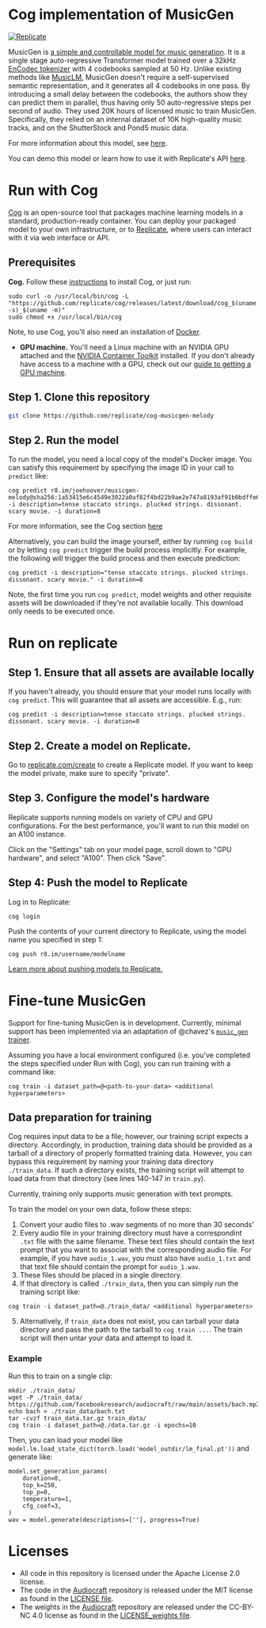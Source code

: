 # Cog implementation of MusicGen
[![Replicate](https://replicate.com/joehoover/musicgen-melody/badge)](https://replicate.com/joehoover/musicgen-melody) 

MusicGen is [a simple and controllable model for music generation](https://arxiv.org/abs/2306.05284).  It is a single stage auto-regressive Transformer model trained over a 32kHz <a href="https://github.com/facebookresearch/encodec">EnCodec tokenizer</a> with 4 codebooks sampled at 50 Hz. Unlike existing methods like [MusicLM](https://arxiv.org/abs/2301.11325), MusicGen doesn't require a self-supervised semantic representation, and it generates all 4 codebooks in one pass. By introducing a small delay between the codebooks, the authors show they can predict them in parallel, thus having only 50 auto-regressive steps per second of audio. They used 20K hours of licensed music to train MusicGen. Specifically, they relied on an internal dataset of 10K high-quality music tracks, and on the ShutterStock and Pond5 music data.


For more information about this model, see [here](https://github.com/facebookresearch/audiocraft).

You can demo this model or learn how to use it with Replicate's API [here](https://replicate.com/joehoover/musicgen-melody). 

# Run with Cog

[Cog](https://github.com/replicate/cog) is an open-source tool that packages machine learning models in a standard, production-ready container. 
You can deploy your packaged model to your own infrastructure, or to [Replicate](https://replicate.com/), where users can interact with it via web interface or API.

## Prerequisites 

**Cog.** Follow these [instructions](https://github.com/replicate/cog#install) to install Cog, or just run: 

```
sudo curl -o /usr/local/bin/cog -L "https://github.com/replicate/cog/releases/latest/download/cog_$(uname -s)_$(uname -m)"
sudo chmod +x /usr/local/bin/cog
```

Note, to use Cog, you'll also need an installation of [Docker](https://docs.docker.com/get-docker/).

* **GPU machine.** You'll need a Linux machine with an NVIDIA GPU attached and the [NVIDIA Container Toolkit](https://docs.nvidia.com/datacenter/cloud-native/container-toolkit/install-guide.html#docker) installed. If you don't already have access to a machine with a GPU, check out our [guide to getting a 
GPU machine](https://replicate.com/docs/guides/get-a-gpu-machine).

## Step 1. Clone this repository

```sh
git clone https://github.com/replicate/cog-musicgen-melody
```

## Step 2. Run the model

To run the model, you need a local copy of the model's Docker image. You can satisfy this requirement by specifying the image ID in your call to `predict` like:

```
cog predict r8.im/joehoover/musicgen-melody@sha256:1a53415e6c4549e3022a0af82f4bd22b9ae2e747a8193af91b0bdffe63f93dfd -i description=tense staccato strings. plucked strings. dissonant. scary movie. -i duration=8
```

For more information, see the Cog section [here](https://replicate.com/joehoover/musicgen-melody/api#run)

Alternatively, you can build the image yourself, either by running `cog build` or by letting `cog predict` trigger the build process implicitly. For example, the following will trigger the build process and then execute prediction: 

```
cog predict -i description="tense staccato strings. plucked strings. dissonant. scary movie." -i duration=8
```

Note, the first time you run `cog predict`, model weights and other requisite assets will be downloaded if they're not available locally. This download only needs to be executed once.

# Run on replicate

## Step 1. Ensure that all assets are available locally

If you haven't already, you should ensure that your model runs locally with `cog predict`. This will guarantee that all assets are accessible. E.g., run: 

```
cog predict -i description=tense staccato strings. plucked strings. dissonant. scary movie. -i duration=8
```

## Step 2. Create a model on Replicate.

Go to [replicate.com/create](https://replicate.com/create) to create a Replicate model. If you want to keep the model private, make sure to specify "private".

## Step 3. Configure the model's hardware

Replicate supports running models on variety of CPU and GPU configurations. For the best performance, you'll want to run this model on an A100 instance.

Click on the "Settings" tab on your model page, scroll down to "GPU hardware", and select "A100". Then click "Save".

## Step 4: Push the model to Replicate


Log in to Replicate:

```
cog login
```

Push the contents of your current directory to Replicate, using the model name you specified in step 1:

```
cog push r8.im/username/modelname
```

[Learn more about pushing models to Replicate.](https://replicate.com/docs/guides/push-a-model)

# Fine-tune MusicGen

Support for fine-tuning MusicGen is in development. Currently, minimal support has been implemented via an adaptation of @chavez's [`music_gen` trainer](https://github.com/chavinlo/musicgen_trainer). 

Assuming you have a local environment configured (i.e. you've completed the steps specified under Run with Cog), you can run training with a command like:

```
cog train -i dataset_path=@<path-to-your-data> <additional hyperparameters>
```

## Data preparation for training

Cog requires input data to be a file; however, our training script expects a directory. Accordingly, 
in production, training data should be provided as a tarball of a directory of properly formatted training data. 
However, you can bypass this requirement by naming your training data directory `./train_data`. If such a directory exists,
the training script will attempt to load data from that directory (see lines 140-147 in `train.py`).

Currently, training only supports music generation with text prompts. 

To train the model on your own data, follow these steps: 

1. Convert your audio files to .wav segments of no more than 30 seconds'
2. Every audio file in your training directory must have a correspondint `.txt` file with the same filename. These text files should contain the text prompt that you want to associat with the corresponding audio file. For example, if you have `audio_1.wav`, you must also have `audio_1.txt` and that text file should contain the prompt for `audio_1.wav`. 
3. These files should be placed in a single directory. 
4. If that directory is called `./train_data`, then you can simply run the training script like: 
```
cog train -i dataset_path=@./train_data/ <additional hyperparameters>
```
5. Alternatively, if `train_data` does not exist, you can tarball your data directory and pass the path to the tarball to `cog train ...`. The train script will then untar your data and attempt to load it. 

### Example

Run this to train on a single clip:

```
mkdir ./train_data/
wget -P ./train_data/ https://github.com/facebookresearch/audiocraft/raw/main/assets/bach.mp3
echo bach > ./train_data/bach.txt
tar -cvzf train_data.tar.gz train_data/
cog train -i dataset_path=@./data.tar.gz -i epochs=10
```

Then, you can load your model like `model.lm.load_state_dict(torch.load('model_outdir/lm_final.pt'))` and generate like:

```
model.set_generation_params(
    duration=8,
    top_k=250,
    top_p=0,
    temperature=1,
    cfg_coef=3,
)
wav = model.generate(descriptions=[''], progress=True)
```

# Licenses

* All code in this repository is licensed under the Apache License 2.0 license.
* The code in the [Audiocraft](https://github.com/facebookresearch/audiocraft) repository is released under the MIT license as found in the [LICENSE file](LICENSE).
* The weights in the [Audiocraft](https://github.com/facebookresearch/audiocraft) repository are released under the CC-BY-NC 4.0 license as found in the [LICENSE_weights file](LICENSE_weights).

